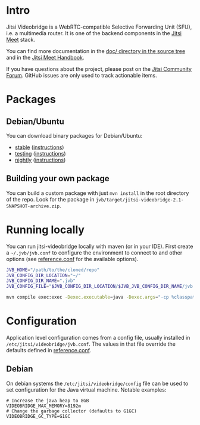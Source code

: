 # Intro

Jitsi Videobridge is a WebRTC-compatible Selective Forwarding Unit (SFU), i.e. a
multimedia router. It is one of the backend components in the [Jitsi Meet](https://github.com/jitsi/jitsi-meet) stack.

You can find more documentation in the
[doc/ directory in the source tree](https://github.com/jitsi/jitsi-videobridge/tree/master/doc) and in the
[Jitsi Meet Handbook](https://jitsi.github.io/handbook/).

If you have questions about the project, please post on the [Jitsi Community Forum](https://community.jitsi.org/).
GitHub issues are only used to track actionable items.

# Packages

## Debian/Ubuntu
You can download binary packages for Debian/Ubuntu:
* [stable](https://download.jitsi.org/stable/) ([instructions](https://jitsi.org/downloads/ubuntu-debian-installations-instructions/))
* [testing](https://download.jitsi.org/testing/) ([instructions](https://jitsi.org/downloads/ubuntu-debian-installations-instructions-for-testing/))
* [nightly](https://download.jitsi.org/unstable/) ([instructions](https://jitsi.org/downloads/ubuntu-debian-installations-instructions-nightly/))

## Building your own package
You can build a custom package with just `mvn install` in the root directory of the repo. Look for the package in
`jvb/target/jitsi-videobridge-2.1-SNAPSHOT-archive.zip`.

# Running locally
You can run jitsi-videobridge locally with maven (or in your IDE). First create a `~/.jvb/jvb.conf` to configure the
environment to connect to and other options (see
[reference.conf](https://github.com/jitsi/jitsi-videobridge/blob/master/jvb/src/main/resources/reference.conf) for the
available options).

```sh
JVB_HOME="/path/to/the/cloned/repo"
JVB_CONFIG_DIR_LOCATION="~/"
JVB_CONFIG_DIR_NAME=".jvb"
JVB_CONFIG_FILE="$JVB_CONFIG_DIR_LOCATION/$JVB_JVB_CONFIG_DIR_NAME/jvb.conf"

mvn compile exec:exec -Dexec.executable=java -Dexec.args="-cp %classpath org.jitsi.videobridge.MainKt -Djava.library.path=$JVB_HOME/lib/native/linux-64 -Djava.util.logging.config.file=$JVB_HOME/lib/logging.properties -Dnet.java.sip.communicator.SC_HOME_DIR_LOCATION=$JVB_CONFIG_DIR_LOCATION -Dnet.java.sip.communicator.SC_HOME_DIR_NAME=$JVB_CONFIG_DIR_NAME -Dconfig.file=$JVB_CONFIG_FILE"
```

# Configuration
Application level configuration comes from a config file, usually installed in `/etc/jitsi/videobridge/jvb.conf`. The
values in that file override the defaults defined in
[reference.conf](https://github.com/jitsi/ice4j/blob/master/src/main/resources/reference.conf).

## Debian
On debian systems the `/etc/jitsi/videobridge/config` file can be used to set configuration for the Java virtual machine.
Notable examples:
```commandline
# Increase the java heap to 8GB
VIDEOBRIDGE_MAX_MEMORY=8192m
# Change the garbage collector (defaults to G1GC)
VIDEOBRIDGE_GC_TYPE=G1GC
```
